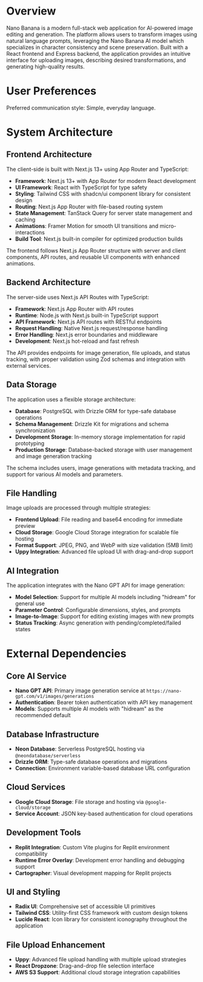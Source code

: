 # Overview

Nano Banana is a modern full-stack web application for AI-powered image editing and generation. The platform allows users to transform images using natural language prompts, leveraging the Nano Banana AI model which specializes in character consistency and scene preservation. Built with a React frontend and Express backend, the application provides an intuitive interface for uploading images, describing desired transformations, and generating high-quality results.

# User Preferences

Preferred communication style: Simple, everyday language.

# System Architecture

## Frontend Architecture
The client-side is built with Next.js 13+ using App Router and TypeScript:
- **Framework**: Next.js 13+ with App Router for modern React development
- **UI Framework**: React with TypeScript for type safety
- **Styling**: Tailwind CSS with shadcn/ui component library for consistent design
- **Routing**: Next.js App Router with file-based routing system
- **State Management**: TanStack Query for server state management and caching
- **Animations**: Framer Motion for smooth UI transitions and micro-interactions
- **Build Tool**: Next.js built-in compiler for optimized production builds

The frontend follows Next.js App Router structure with server and client components, API routes, and reusable UI components with enhanced animations.

## Backend Architecture
The server-side uses Next.js API Routes with TypeScript:
- **Framework**: Next.js App Router with API routes
- **Runtime**: Node.js with Next.js built-in TypeScript support
- **API Framework**: Next.js API routes with RESTful endpoints
- **Request Handling**: Native Next.js request/response handling
- **Error Handling**: Next.js error boundaries and middleware
- **Development**: Next.js hot-reload and fast refresh

The API provides endpoints for image generation, file uploads, and status tracking, with proper validation using Zod schemas and integration with external services.

## Data Storage
The application uses a flexible storage architecture:
- **Database**: PostgreSQL with Drizzle ORM for type-safe database operations
- **Schema Management**: Drizzle Kit for migrations and schema synchronization
- **Development Storage**: In-memory storage implementation for rapid prototyping
- **Production Storage**: Database-backed storage with user management and image generation tracking

The schema includes users, image generations with metadata tracking, and support for various AI models and parameters.

## File Handling
Image uploads are processed through multiple strategies:
- **Frontend Upload**: File reading and base64 encoding for immediate preview
- **Cloud Storage**: Google Cloud Storage integration for scalable file hosting
- **Format Support**: JPEG, PNG, and WebP with size validation (5MB limit)
- **Uppy Integration**: Advanced file upload UI with drag-and-drop support

## AI Integration
The application integrates with the Nano GPT API for image generation:
- **Model Selection**: Support for multiple AI models including "hidream" for general use
- **Parameter Control**: Configurable dimensions, styles, and prompts
- **Image-to-Image**: Support for editing existing images with new prompts
- **Status Tracking**: Async generation with pending/completed/failed states

# External Dependencies

## Core AI Service
- **Nano GPT API**: Primary image generation service at `https://nano-gpt.com/v1/images/generations`
- **Authentication**: Bearer token authentication with API key management
- **Models**: Supports multiple AI models with "hidream" as the recommended default

## Database Infrastructure
- **Neon Database**: Serverless PostgreSQL hosting via `@neondatabase/serverless`
- **Drizzle ORM**: Type-safe database operations and migrations
- **Connection**: Environment variable-based database URL configuration

## Cloud Services
- **Google Cloud Storage**: File storage and hosting via `@google-cloud/storage`
- **Service Account**: JSON key-based authentication for cloud operations

## Development Tools
- **Replit Integration**: Custom Vite plugins for Replit environment compatibility
- **Runtime Error Overlay**: Development error handling and debugging support
- **Cartographer**: Visual development mapping for Replit projects

## UI and Styling
- **Radix UI**: Comprehensive set of accessible UI primitives
- **Tailwind CSS**: Utility-first CSS framework with custom design tokens
- **Lucide React**: Icon library for consistent iconography throughout the application

## File Upload Enhancement
- **Uppy**: Advanced file upload handling with multiple upload strategies
- **React Dropzone**: Drag-and-drop file selection interface
- **AWS S3 Support**: Additional cloud storage integration capabilities